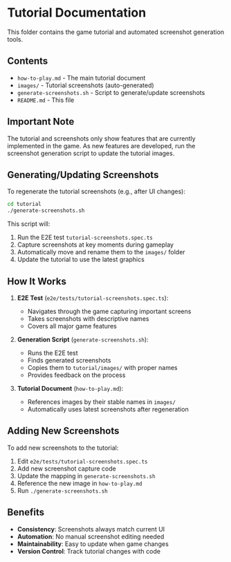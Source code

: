 # Tutorial Documentation

This folder contains the game tutorial and automated screenshot generation tools.

## Contents

- `how-to-play.md` - The main tutorial document
- `images/` - Tutorial screenshots (auto-generated)
- `generate-screenshots.sh` - Script to generate/update screenshots
- `README.md` - This file

## Important Note

The tutorial and screenshots only show features that are currently implemented in the game. As new features are developed, run the screenshot generation script to update the tutorial images.

## Generating/Updating Screenshots

To regenerate the tutorial screenshots (e.g., after UI changes):

```bash
cd tutorial
./generate-screenshots.sh
```

This script will:
1. Run the E2E test `tutorial-screenshots.spec.ts`
2. Capture screenshots at key moments during gameplay
3. Automatically move and rename them to the `images/` folder
4. Update the tutorial to use the latest graphics

## How It Works

1. **E2E Test** (`e2e/tests/tutorial-screenshots.spec.ts`):
   - Navigates through the game capturing important screens
   - Takes screenshots with descriptive names
   - Covers all major game features

2. **Generation Script** (`generate-screenshots.sh`):
   - Runs the E2E test
   - Finds generated screenshots
   - Copies them to `tutorial/images/` with proper names
   - Provides feedback on the process

3. **Tutorial Document** (`how-to-play.md`):
   - References images by their stable names in `images/`
   - Automatically uses latest screenshots after regeneration

## Adding New Screenshots

To add new screenshots to the tutorial:

1. Edit `e2e/tests/tutorial-screenshots.spec.ts`
2. Add new screenshot capture code
3. Update the mapping in `generate-screenshots.sh`
4. Reference the new image in `how-to-play.md`
5. Run `./generate-screenshots.sh`

## Benefits

- **Consistency**: Screenshots always match current UI
- **Automation**: No manual screenshot editing needed
- **Maintainability**: Easy to update when game changes
- **Version Control**: Track tutorial changes with code